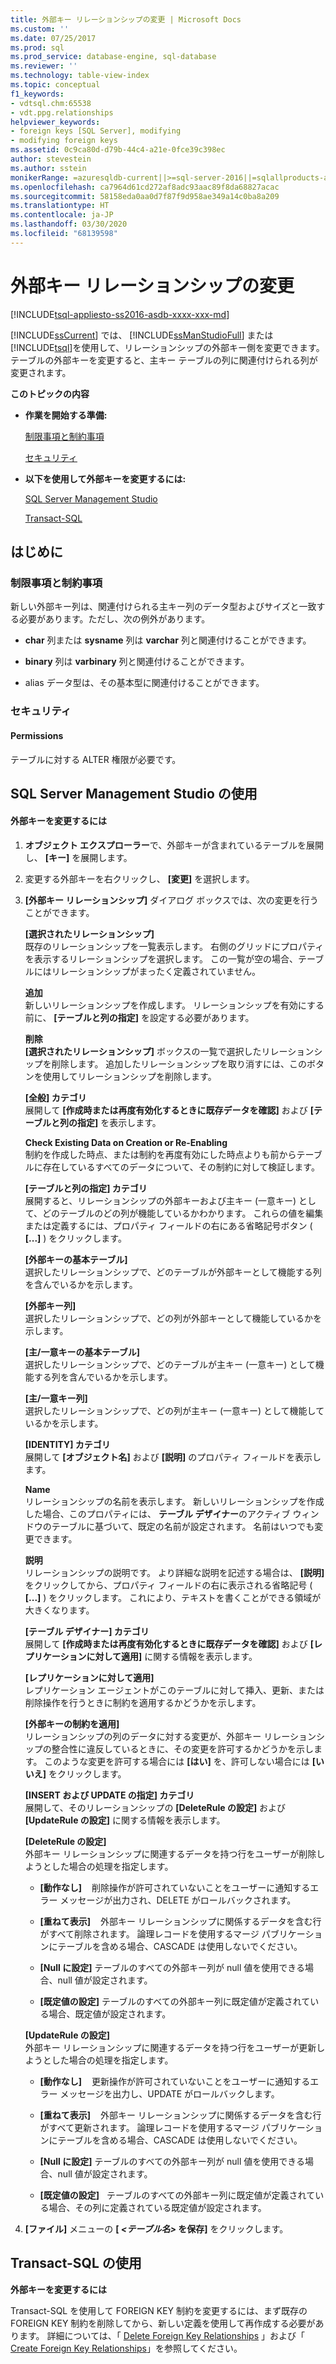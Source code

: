 ```yaml
---
title: 外部キー リレーションシップの変更 | Microsoft Docs
ms.custom: ''
ms.date: 07/25/2017
ms.prod: sql
ms.prod_service: database-engine, sql-database
ms.reviewer: ''
ms.technology: table-view-index
ms.topic: conceptual
f1_keywords:
- vdtsql.chm:65538
- vdt.ppg.relationships
helpviewer_keywords:
- foreign keys [SQL Server], modifying
- modifying foreign keys
ms.assetid: 0c9ca80d-d79b-44c4-a21e-0fce39c398ec
author: stevestein
ms.author: sstein
monikerRange: =azuresqldb-current||>=sql-server-2016||=sqlallproducts-allversions||>=sql-server-linux-2017||=azuresqldb-mi-current
ms.openlocfilehash: ca7964d61cd272af8adc93aac89f8da68827acac
ms.sourcegitcommit: 58158eda0aa0d7f87f9d958ae349a14c0ba8a209
ms.translationtype: HT
ms.contentlocale: ja-JP
ms.lasthandoff: 03/30/2020
ms.locfileid: "68139598"
---
```

# <a name="modify-foreign-key-relationships"></a>外部キー リレーションシップの変更
[!INCLUDE[tsql-appliesto-ss2016-asdb-xxxx-xxx-md](../../includes/tsql-appliesto-ss2016-asdb-xxxx-xxx-md.md)]

  [!INCLUDE[ssCurrent](../../includes/sscurrent-md.md)] では、 [!INCLUDE[ssManStudioFull](../../includes/ssmanstudiofull-md.md)] または [!INCLUDE[tsql](../../includes/tsql-md.md)]を使用して、リレーションシップの外部キー側を変更できます。 テーブルの外部キーを変更すると、主キー テーブルの列に関連付けられる列が変更されます。  
  
 **このトピックの内容**  
  
-   **作業を開始する準備:**  
  
     [制限事項と制約事項](#Restrictions)  
  
     [セキュリティ](#Security)  
  
-   **以下を使用して外部キーを変更するには:**  
  
     [SQL Server Management Studio](#SSMSProcedure)  
  
     [Transact-SQL](#TsqlProcedure)  
  
##  <a name="before-you-begin"></a><a name="BeforeYouBegin"></a> はじめに  
  
###  <a name="limitations-and-restrictions"></a><a name="Restrictions"></a> 制限事項と制約事項  
 新しい外部キー列は、関連付けられる主キー列のデータ型およびサイズと一致する必要があります。ただし、次の例外があります。  
  
-   **char** 列または **sysname** 列は **varchar** 列と関連付けることができます。  
  
-   **binary** 列は **varbinary** 列と関連付けることができます。  
  
-   alias データ型は、その基本型に関連付けることができます。  
  
###  <a name="security"></a><a name="Security"></a> セキュリティ  
  
####  <a name="permissions"></a><a name="Permissions"></a> Permissions  
 テーブルに対する ALTER 権限が必要です。  
  
##  <a name="using-sql-server-management-studio"></a><a name="SSMSProcedure"></a> SQL Server Management Studio の使用  
  
#### <a name="to-modify-a-foreign-key"></a>外部キーを変更するには  
  
1.  **オブジェクト エクスプローラー**で、外部キーが含まれているテーブルを展開し、 **[キー]** を展開します。  
  
2.  変更する外部キーを右クリックし、 **[変更]** を選択します。  
  
3.  **[外部キー リレーションシップ]** ダイアログ ボックスでは、次の変更を行うことができます。  
  
     **[選択されたリレーションシップ]**  
     既存のリレーションシップを一覧表示します。 右側のグリッドにプロパティを表示するリレーションシップを選択します。 この一覧が空の場合、テーブルにはリレーションシップがまったく定義されていません。  
  
     **追加**  
     新しいリレーションシップを作成します。 リレーションシップを有効にする前に、 **[テーブルと列の指定]** を設定する必要があります。  
  
     **削除**  
     **[選択されたリレーションシップ]** ボックスの一覧で選択したリレーションシップを削除します。 追加したリレーションシップを取り消すには、このボタンを使用してリレーションシップを削除します。  
  
     **[全般] カテゴリ**  
     展開して **[作成時または再度有効化するときに既存データを確認]** および **[テーブルと列の指定]** を表示します。  
  
     **Check Existing Data on Creation or Re-Enabling**  
     制約を作成した時点、または制約を再度有効にした時点よりも前からテーブルに存在しているすべてのデータについて、その制約に対して検証します。  
  
     **[テーブルと列の指定] カテゴリ**  
     展開すると、リレーションシップの外部キーおよび主キー (一意キー) として、どのテーブルのどの列が機能しているかわかります。 これらの値を編集または定義するには、プロパティ フィールドの右にある省略記号ボタン ( **[...]** ) をクリックします。  
  
     **[外部キーの基本テーブル]**  
     選択したリレーションシップで、どのテーブルが外部キーとして機能する列を含んでいるかを示します。  
  
     **[外部キー列]**  
     選択したリレーションシップで、どの列が外部キーとして機能しているかを示します。  
  
     **[主/一意キーの基本テーブル]**  
     選択したリレーションシップで、どのテーブルが主キー (一意キー) として機能する列を含んでいるかを示します。  
  
     **[主/一意キー列]**  
     選択したリレーションシップで、どの列が主キー (一意キー) として機能しているかを示します。  
  
     **[IDENTITY] カテゴリ**  
     展開して **[オブジェクト名]** および **[説明]** のプロパティ フィールドを表示します。  
  
     **Name**  
     リレーションシップの名前を表示します。 新しいリレーションシップを作成した場合、このプロパティには、 **テーブル デザイナー**のアクティブ ウィンドウのテーブルに基づいて、既定の名前が設定されます。 名前はいつでも変更できます。  
  
     **説明**  
     リレーションシップの説明です。 より詳細な説明を記述する場合は、 **[説明]** をクリックしてから、プロパティ フィールドの右に表示される省略記号 ( **[...]** ) をクリックします。 これにより、テキストを書くことができる領域が大きくなります。  
  
     **[テーブル デザイナー] カテゴリ**  
     展開して **[作成時または再度有効化するときに既存データを確認]** および **[レプリケーションに対して適用]** に関する情報を表示します。  
  
     **[レプリケーションに対して適用]**  
     レプリケーション エージェントがこのテーブルに対して挿入、更新、または削除操作を行うときに制約を適用するかどうかを示します。  
  
     **[外部キーの制約を適用]**  
     リレーションシップの列のデータに対する変更が、外部キー リレーションシップの整合性に違反しているときに、その変更を許可するかどうかを示します。 このような変更を許可する場合には **[はい]** を、許可しない場合には **[いいえ]** をクリックします。  
  
     **[INSERT および UPDATE の指定] カテゴリ**  
     展開して、そのリレーションシップの **[DeleteRule の設定]** および **[UpdateRule の設定]** に関する情報を表示します。  
  
     **[DeleteRule の設定]**  
     外部キー リレーションシップに関連するデータを持つ行をユーザーが削除しようとした場合の処理を指定します。  
  
    -   **[動作なし]** &#xA0;&#xA0;&#xA0;削除操作が許可されていないことをユーザーに通知するエラー メッセージが出力され、DELETE がロールバックされます。  
  
    -   **[重ねて表示]** &#xA0;&#xA0;&#xA0;外部キー リレーションシップに関係するデータを含む行がすべて削除されます。 論理レコードを使用するマージ パブリケーションにテーブルを含める場合、CASCADE は使用しないでください。  
  
    -   **[Null に設定]** テーブルのすべての外部キー列が null 値を使用できる場合、null 値が設定されます。  
  
    -   **[既定値の設定]** テーブルのすべての外部キー列に既定値が定義されている場合、既定値が設定されます。  
  
     **[UpdateRule の設定]**  
     外部キー リレーションシップに関連するデータを持つ行をユーザーが更新しようとした場合の処理を指定します。  
  
    -   **[動作なし]** &#xA0;&#xA0;&#xA0;更新操作が許可されていないことをユーザーに通知するエラー メッセージを出力し、UPDATE がロールバックします。  
  
    -   **[重ねて表示]** &#xA0;&#xA0;&#xA0;外部キー リレーションシップに関係するデータを含む行がすべて更新されます。 論理レコードを使用するマージ パブリケーションにテーブルを含める場合、CASCADE は使用しないでください。  
  
    -   **[Null に設定]** テーブルのすべての外部キー列が null 値を使用できる場合、null 値が設定されます。  
  
    -   **[既定値の設定]** &#xA0;&#xA0;テーブルのすべての外部キー列に既定値が定義されている場合、その列に定義されている既定値が設定されます。  
  
4.  **[ファイル]** メニューの **[ _<テーブル名>_ を保存]** をクリックします。  
  
##  <a name="using-transact-sql"></a><a name="TsqlProcedure"></a> Transact-SQL の使用  
 **外部キーを変更するには**  
  
 Transact-SQL を使用して FOREIGN KEY 制約を変更するには、まず既存の FOREIGN KEY 制約を削除してから、新しい定義を使用して再作成する必要があります。 詳細については、「 [Delete Foreign Key Relationships](../../relational-databases/tables/delete-foreign-key-relationships.md) 」および「 [Create Foreign Key Relationships](../../relational-databases/tables/create-foreign-key-relationships.md)」を参照してください。  
  
###  <a name="TsqlExample"></a>  
